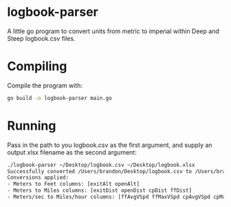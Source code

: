 # logbook-parser
A little go program to convert units from metric to imperial within Deep and Steep logbook.csv files. 

# Compiling
Compile the program with:
```sh
go build -o logbook-parser main.go
```

# Running
Pass in the path to you logbook.csv as the first argument, and supply an output xlsx filename as the second argument:
```sh
./logbook-parser ~/Desktop/logbook.csv ~/Desktop/logbook.xlsx
Successfully converted /Users/brandon/Desktop/logbook.csv to /Users/brandon/Desktop/logbook.xlsx
Conversions applied:
- Meters to Feet columns: [exitAlt openAlt]
- Meters to Miles columns: [exitDist openDist cpDist ffDist]
- Meters/sec to Miles/hour columns: [ffAvgVSpd ffMaxVSpd cpAvgVSpd cpMaxVSpd]
```